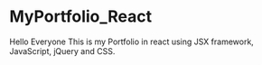 # MyPortfolio_React
Hello Everyone This is my Portfolio in react using JSX framework, JavaScript, jQuery and CSS.
